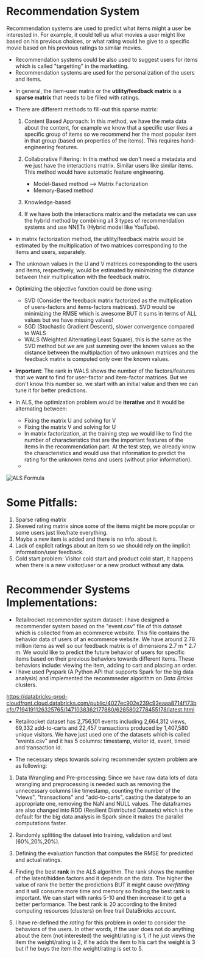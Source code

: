 # Recommendation System

Recommendation systems are used to predict what items might a user be interested in. For example, it could tell us what movies a user might like based on his previous choices, or what rating would he give to a specific movie based on his previous ratings to similar movies. 

- Recommendation systems could be also used to suggest users for items which is called "targetting" in the marketting.
- Recommendation systems are used for the personalization of the users and items.


* In general, the item-user matrix or the **utility/feedback matrix** is a **sparse matrix** that needs to be filled with ratings.
* There are different methods to fill-out this sparse matrix: 
  1. Content Based Approach: In this method, we have the meta data about the content, for example we know that a specific user likes a specific group of items so we recommend her the most popular item in that group (based on properties of the items). This requires hand-engineering features.
  2. Collaborative Filtering: In this method we don't need a metadata and we just have the interactions matrix. Similar users like similar items. This method would have automatic feature engineering.
  
     * Model-Based method --> Matrix Factorization
     * Memory-Based method 
 
  3. Knowledge-based
  
  4. If we have both the interactions matrix and the metadata we can use the hybrid method by combining all 3 types of recommendation systems and use NNETs (Hybrid model like YouTube).    
     
* In matrix factorization method, the utility/feedback matrix would be estimated by the multiplication of two matrices corresponding to the items and users, separately. 
* The unknown values in the U and V matrices corresponding to the users and items, respectively, would be estimated by minimizing the distance between their multiplication with the feedback matrix.
* Optimizing the objective function could be done using:
  * SVD (Consider the feedback matrix factorized as the multiplication of users-factors and items-factors matrices). SVD would be minimizing the RMSE which is awesome BUT it sums in terms of ALL values but we have missing values!
  * SGD (Stochastic Gradient Descent), slower convergence compared to WALS
  * WALS (Weighted Alternating Least Square), this is the same as the SVD method but we are just summing over the known values so the distance between the multiplaction of two unknown matrices and the feedback matrix is computed only over the known values.

* **Important**: The rank in WALS shows the number of the factors/features that we want to find for user-factor and item-factor matrices. But we don't know this number so. we start with an initial value and then we can tune it for better predictions.
* In ALS, the optimization problem would be **iterative** and it would be alternating between:
  * Fixing the matrix U and solving for V
  * Fixing the matrix V and solving for U
  * In matrix factorization, at the training step we would like to find the number of characteristics that are the important features of the items in the recommendation part. At the test step, we already know the characteristics and would use that information to predict the rating for the unknown items and users (without prior information).
  * 
  
![ALS Formula](https://drive.google.com/file/d/1jGv9ZUD14e8dOYmjKcyrEog4Cu_EKXq6/view?usp=sharing?raw=true)

# Some Pitfalls:
1. Sparse rating matrix
2. Skewed rating matrix since some of the items might be more popular or some users just like/hate everything.
3. Maybe a new item is added and there is no info. about it.
4. Lack of explicit ratings about an item so we should rely on the implicit information/user feedback. 
5. Cold start problem: Visitor cold start and product cold start, It happens when there is a new visitor/user or a new product without any data.


# Recommender Systems Implementations: 
* Retailrocket recommender system dataset: I have designed a recommender system based on the "event.csv" file of this dataset which is collected from an ecommerce website. This file contains the behavior data of users of an ecommerce website. We have around 2.76 million items as well so our feedback matrix is of dimensions 2.7 m * 2.7 m. We would like to predict the future behavior of users for specific items based on their previous behaviors towards different items. These behaviors include: viewing the item, adding to cart and placing an order.
* I have used Pyspark (A Python API that supports Spark for the big data analysis) and implemented the recommneder algorithm on *Data Bricks* clusters.

https://databricks-prod-cloudfront.cloud.databricks.com/public/4027ec902e239c93eaaa8714f173bcfc/7194191126325765/1471038362177880/6285802778455178/latest.html

* Retailrocket dataset has 2,756,101 events including 2,664,312 views, 69,332 add-to-carts and 22,457 transactions produced by 1,407,580 unique visitors.
We have just used one of the datasets which is called "events.csv" and it has 5 columns: timestamp, visitor id, event, timeid and transaction id.

* The necessary steps towards solving recommender system problem are as following:

1. Data Wrangling and Pre-processing:  Since we have raw data lots of data wrangling and preprocessing is needed such as removing the unnecessary columns like timestamp, counting the number of the "views", "transactions" and "add-to-carts", casting the datatype to an appropriate one, removing the NaN and NULL values. The dataframes are also changed into RDD (Resilient Distributed Datasets) which is the default for the big data analysis in Spark since it makes the parallel computations faster.

2. Randomly splitting the dataset into training, validation and test (60%,20%,20%).

3. Defining the evaluation function that computes the RMSE for predicted and actual ratings.

4. Finding the best **rank** in the ALS algorithm. The rank shows the number of the latent/hidden factors and it depends on the data. The higher the value of rank the better the predictions BUT it might cause *overfitting* and it will consume more time and memory so finding the best rank is important. 
We can start with ranks 5-10 and then increase it to get a better performance. The best rank is 20 according to the limited computing resources (clusters) on free trail DataBricks account.

5. I have re-defined the *rating* for this problem in order to consider the behaviors of the users. In other words, if the user does not do anything about the item (not interested) the weight/rating is 1, if he just views the item the weight/rating is 2, if he adds the item to his cart the weight is 3 but if he buys the item the weight/rating is set to 5. 

